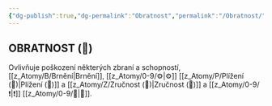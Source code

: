 ```yaml
---
{"dg-publish":true,"dg-permalink":"Obratnost","permalink":"/Obratnost/"}
---
```


## OBRATNOST (🎯)
 Ovlivňuje poškození některých zbraní a schopností, [[z_Atomy/B/Brnění\|Brnění]], [[z_Atomy/0-9/⚙️\|⚙️]] [[z_Atomy/P/Plížení (🎯)\|Plížení (🎯)]] a [[z_Atomy/Z/Zručnost (🎯)\|Zručnost (🎯)]] a [[z_Atomy/0-9/❗\|❗]] [[z_Atomy/0-9/🎯\|🎯]].